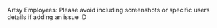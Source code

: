 Artsy Employees: Please avoid including screenshots or specific users details if adding an issue :D
